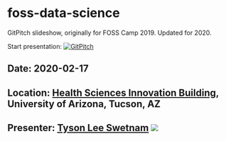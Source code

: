# foss-data-science

GitPitch slideshow, originally for FOSS Camp 2019. Updated for 2020.

Start presentation: [![GitPitch](https://gitpitch.com/assets/badge.svg)](https://gitpitch.com/tyson-swetnam/foss-data-science/master) 

## Date: 2020-02-17

## Location: [Health Sciences Innovation Building](), University of Arizona, Tucson, AZ

## Presenter: [Tyson Lee Swetnam](http://tyson-swetnam.github.io/) [![](https://orcid.org/sites/default/files/images/orcid_16x16.png)](http://orcid.org/0000-0002-6639-7181)
